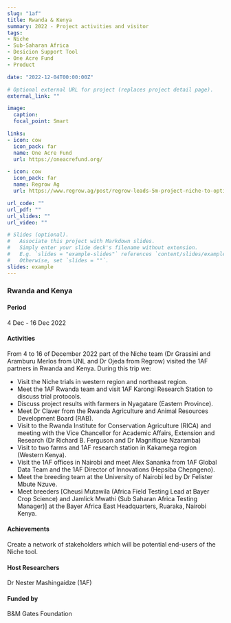 ```yaml
---
slug: "1af"
title: Rwanda & Kenya
summary: 2022 - Project activities and visitor
tags:
- Niche
- Sub-Saharan Africa
- Desicion Support Tool
- One Acre Fund
- Product

date: "2022-12-04T00:00:00Z"

# Optional external URL for project (replaces project detail page).
external_link: ""

image:
  caption: 
  focal_point: Smart

links:
- icon: cow
  icon_pack: far
  name: One Acre Fund
  url: https://oneacrefund.org/

- icon: cow
  icon_pack: far
  name: Regrow Ag
  url: https://www.regrow.ag/post/regrow-leads-5m-project-niche-to-optimize-crop-variety-placement-in-sub-saharan-africa

url_code: ""
url_pdf: ""
url_slides: ""
url_video: ""

# Slides (optional).
#   Associate this project with Markdown slides.
#   Simply enter your slide deck's filename without extension.
#   E.g. `slides = "example-slides"` references `content/slides/example-slides.md`.
#   Otherwise, set `slides = ""`.
slides: example
---
```


### Rwanda and Kenya

#### Period
4 Dec - 16 Dec 2022

#### Activities

From 4 to 16 of December 2022 part of the Niche team (Dr Grassini and Aramburu Merlos from UNL and Dr Ojeda from Regrow) 
visited the 1AF partners in Rwanda and Kenya. During this trip we:

-	Visit the Niche trials in western region and northeast region.
-	Meet the 1AF Rwanda team and visit 1AF Karongi Research Station to discuss trial protocols.
-	Discuss project results with farmers in Nyagatare (Eastern Province).
-	Meet Dr Claver from the Rwanda Agriculture and Animal Resources Development Board (RAB).
-	Visit to the Rwanda Institute for Conservation Agriculture (RICA) and meeting with the Vice Chancellor for Academic Affairs, Extension and Research (Dr Richard B. Ferguson and Dr Magnifique Nzaramba)
-	Visit to two farms and 1AF research station in Kakamega region (Western Kenya).
-	Visit the 1AF offices in Nairobi and meet Alex Sananka from 1AF Global Data Team and the 1AF Director of Innovations (Hepsiba Chepngeno).
-	Meet the breeding team at the University of Nairobi led by Dr Felister Mbute Nzuve.
-	Meet breeders [Cheusi Mutawila (Africa Field Testing Lead at Bayer Crop Science) 
and Jamlick Mwathi (Sub Saharan Africa Testing Manager)] at the Bayer Africa East Headquarters, Ruaraka, Nairobi Kenya.

#### Achievements

Create a network of stakeholders which will be potential end-users of the Niche tool.

#### Host Researchers
Dr Nester Mashingaidze (1AF)

#### Funded by
B&M Gates Foundation
